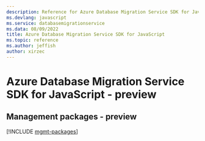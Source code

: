 ```yaml
---
description: Reference for Azure Database Migration Service SDK for JavaScript
ms.devlang: javascript
ms.service: databasemigrationservice
ms.data: 08/09/2022
title: Azure Database Migration Service SDK for JavaScript
ms.topic: reference
ms.author: jeffish
author: xirzec
---
```

# Azure Database Migration Service SDK for JavaScript - preview

## Management packages - preview
[!INCLUDE [mgmt-packages](database-migration-service-mgmt-index.md)]
